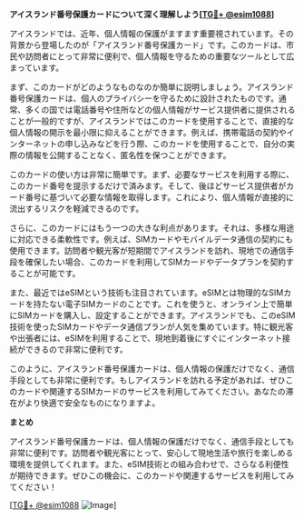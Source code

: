 **アイスランド番号保護カードについて深く理解しよう[[TG💪+ @esim1088](https://t.me/s/esim1088)]**

アイスランドでは、近年、個人情報の保護がますます重要視されています。その背景から登場したのが「アイスランド番号保護カード」です。このカードは、市民や訪問者にとって非常に便利で、個人情報を守るための重要なツールとして広まっています。

まず、このカードがどのようなものなのか簡単に説明しましょう。アイスランド番号保護カードは、個人のプライバシーを守るために設計されたものです。通常、多くの国では電話番号や住所などの個人情報がサービス提供者に提供されることが一般的ですが、アイスランドではこのカードを使用することで、直接的な個人情報の開示を最小限に抑えることができます。例えば、携帯電話の契約やインターネットの申し込みなどを行う際、このカードを使用することで、自分の実際の情報を公開することなく、匿名性を保つことができます。

このカードの使い方は非常に簡単です。まず、必要なサービスを利用する際に、このカード番号を提示するだけで済みます。そして、後ほどサービス提供者がカード番号に基づいて必要な情報を取得します。これにより、個人情報が直接的に流出するリスクを軽減できるのです。

さらに、このカードにはもう一つの大きな利点があります。それは、多様な用途に対応できる柔軟性です。例えば、SIMカードやモバイルデータ通信の契約にも使用できます。訪問者や観光客が短期間でアイスランドを訪れ、現地での通信手段を確保したい場合、このカードを利用してSIMカードやデータプランを契約することが可能です。

また、最近ではeSIMという技術も注目されています。eSIMとは物理的なSIMカードを持たない電子SIMカードのことです。これを使うと、オンライン上で簡単にSIMカードを購入し、設定することができます。アイスランドでも、このeSIM技術を使ったSIMカードやデータ通信プランが人気を集めています。特に観光客や出張者には、eSIMを利用することで、現地到着後にすぐにインターネット接続ができるので非常に便利です。

このように、アイスランド番号保護カードは、個人情報の保護だけでなく、通信手段としても非常に便利です。もしアイスランドを訪れる予定があれば、ぜひこのカードや関連するSIMカードのサービスを利用してみてください。あなたの滞在がより快適で安全なものになりますよ。

**まとめ**

アイスランド番号保護カードは、個人情報の保護だけでなく、通信手段としても非常に便利です。訪問者や観光客にとって、安心して現地生活や旅行を楽しめる環境を提供してくれます。また、eSIM技術との組み合わせで、さらなる利便性が期待できます。ぜひこの機会に、このカードや関連するサービスを利用してみてください！

[[TG💪+ @esim1088](https://t.me/s/esim1088) ![Image](https://i.postimg.cc/Y0z9fWf4/image.png)]